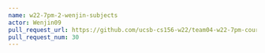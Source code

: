 ```yaml
---
name: w22-7pm-2-wenjin-subjects
actor: Wenjin09
pull_request_url: https://github.com/ucsb-cs156-w22/team04-w22-7pm-courses/pull/30
pull_request_num: 30
---
```

